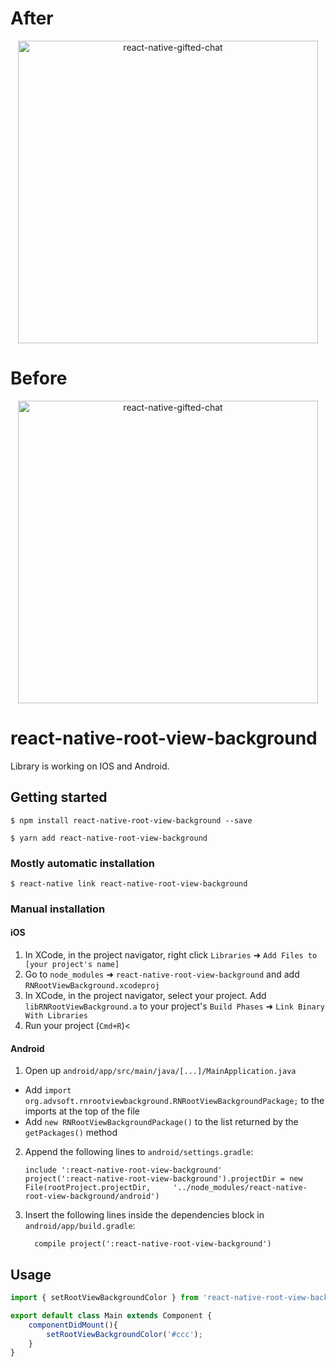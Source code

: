 # After

<p align="center" >
    <img alt="react-native-gifted-chat" src="https://media.giphy.com/media/3o7WIq8RMAQB92cUSI/giphy.gif" width="480" height="484" />
</p>

# Before

<p align="center" >
    <img alt="react-native-gifted-chat" src="https://media.giphy.com/media/l4pT7TwVEaawBxBzG/giphy.gif" width="480" height="484" />
</p>



# react-native-root-view-background

Library is working on IOS and Android.

## Getting started

`$ npm install react-native-root-view-background --save`

`$ yarn add react-native-root-view-background`

### Mostly automatic installation

`$ react-native link react-native-root-view-background`

### Manual installation


#### iOS

1. In XCode, in the project navigator, right click `Libraries` ➜ `Add Files to [your project's name]`
2. Go to `node_modules` ➜ `react-native-root-view-background` and add `RNRootViewBackground.xcodeproj`
3. In XCode, in the project navigator, select your project. Add `libRNRootViewBackground.a` to your project's `Build Phases` ➜ `Link Binary With Libraries`
4. Run your project (`Cmd+R`)<

#### Android

1. Open up `android/app/src/main/java/[...]/MainApplication.java`
  - Add `import org.advsoft.rnrootviewbackground.RNRootViewBackgroundPackage;` to the imports at the top of the file
  - Add `new RNRootViewBackgroundPackage()` to the list returned by the `getPackages()` method
2. Append the following lines to `android/settings.gradle`:
  	```
  	include ':react-native-root-view-background'
  	project(':react-native-root-view-background').projectDir = new File(rootProject.projectDir, 	'../node_modules/react-native-root-view-background/android')
  	```
3. Insert the following lines inside the dependencies block in `android/app/build.gradle`:
  	```
      compile project(':react-native-root-view-background')
  	```


## Usage
```javascript
import { setRootViewBackgroundColor } from 'react-native-root-view-background';

export default class Main extends Component {
    componentDidMount(){
        setRootViewBackgroundColor('#ccc');
    }
}
```
  